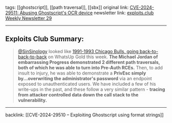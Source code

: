 tags:  [[ghostscript]], [[path traversal]], [[sbx]]
original link:  [CVE-2024-29511: Abusing Ghostscript's OCR device](https://codeanlabs.com/blog/research/cve-2024-29511-abusing-ghostscripts-ocr-device/?ref=blog.exploits.club)
newsletter link: [exploits.club Weekly Newsletter 29](https://blog.exploits.club/exploits-club-weekly-newsletter-29/)

---
## Exploits Club Summary:
> [@SinSinology](https://x.com/sinsinology?ref=blog.exploits.club) looked like [1991-1993 Chicago Bulls, going back-to-back-to-back](https://www.si.com/nba/bulls/old-school/remembering-the-30th-anniversary-of-the-chicago-bulls-first-three-peat?ref=blog.exploits.club) on WhatsUp Gold this week. **The Michael Jordan of embarrassing Progress demonstrated 2 different path traversals, both of which he was able to turn into Pre-Auth RCEs.** Then, to add insult to injury, he was able to demonstrate a **PrivEsc simply by...overwriting the administrator's password** via an endpoint exposed to unauthenticated users. We have included a few of his write-ups in the past, and these follow a very similar pattern - **tracing from attacker controlled data down the call stack to the vulnerability.** 


---
backlink:
[[CVE-2024-29510 – Exploiting Ghostscript using format strings]]